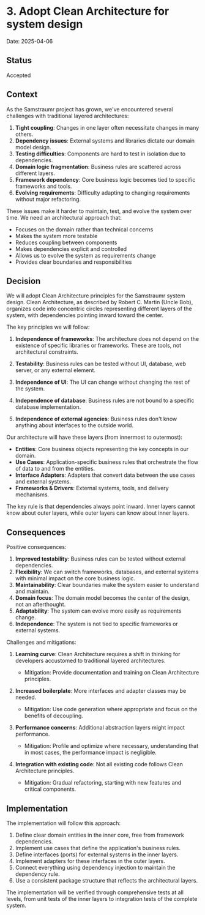 # 3. Adopt Clean Architecture for system design

Date: 2025-04-06

## Status

Accepted

## Context

As the Samstraumr project has grown, we've encountered several challenges with traditional layered architectures:

1. **Tight coupling**: Changes in one layer often necessitate changes in many others.
2. **Dependency issues**: External systems and libraries dictate our domain model design.
3. **Testing difficulties**: Components are hard to test in isolation due to dependencies.
4. **Domain logic fragmentation**: Business rules are scattered across different layers.
5. **Framework dependency**: Core business logic becomes tied to specific frameworks and tools.
6. **Evolving requirements**: Difficulty adapting to changing requirements without major refactoring.

These issues make it harder to maintain, test, and evolve the system over time. We need an architectural approach that:

- Focuses on the domain rather than technical concerns
- Makes the system more testable
- Reduces coupling between components
- Makes dependencies explicit and controlled
- Allows us to evolve the system as requirements change
- Provides clear boundaries and responsibilities

## Decision

We will adopt Clean Architecture principles for the Samstraumr system design. Clean Architecture, as described by Robert C. Martin (Uncle Bob), organizes code into concentric circles representing different layers of the system, with dependencies pointing inward toward the center.

The key principles we will follow:

1. **Independence of frameworks**: The architecture does not depend on the existence of specific libraries or frameworks. These are tools, not architectural constraints.

2. **Testability**: Business rules can be tested without UI, database, web server, or any external element.

3. **Independence of UI**: The UI can change without changing the rest of the system.

4. **Independence of database**: Business rules are not bound to a specific database implementation.

5. **Independence of external agencies**: Business rules don't know anything about interfaces to the outside world.

Our architecture will have these layers (from innermost to outermost):

- **Entities**: Core business objects representing the key concepts in our domain.
- **Use Cases**: Application-specific business rules that orchestrate the flow of data to and from the entities.
- **Interface Adapters**: Adapters that convert data between the use cases and external systems.
- **Frameworks & Drivers**: External systems, tools, and delivery mechanisms.

The key rule is that dependencies always point inward. Inner layers cannot know about outer layers, while outer layers can know about inner layers.

## Consequences

Positive consequences:

1. **Improved testability**: Business rules can be tested without external dependencies.
2. **Flexibility**: We can switch frameworks, databases, and external systems with minimal impact on the core business logic.
3. **Maintainability**: Clear boundaries make the system easier to understand and maintain.
4. **Domain focus**: The domain model becomes the center of the design, not an afterthought.
5. **Adaptability**: The system can evolve more easily as requirements change.
6. **Independence**: The system is not tied to specific frameworks or external systems.

Challenges and mitigations:

1. **Learning curve**: Clean Architecture requires a shift in thinking for developers accustomed to traditional layered architectures.
   - Mitigation: Provide documentation and training on Clean Architecture principles.

2. **Increased boilerplate**: More interfaces and adapter classes may be needed.
   - Mitigation: Use code generation where appropriate and focus on the benefits of decoupling.

3. **Performance concerns**: Additional abstraction layers might impact performance.
   - Mitigation: Profile and optimize where necessary, understanding that in most cases, the performance impact is negligible.

4. **Integration with existing code**: Not all existing code follows Clean Architecture principles.
   - Mitigation: Gradual refactoring, starting with new features and critical components.

## Implementation

The implementation will follow this approach:

1. Define clear domain entities in the inner core, free from framework dependencies.
2. Implement use cases that define the application's business rules.
3. Define interfaces (ports) for external systems in the inner layers.
4. Implement adapters for these interfaces in the outer layers.
5. Connect everything using dependency injection to maintain the dependency rule.
6. Use a consistent package structure that reflects the architectural layers.

The implementation will be verified through comprehensive tests at all levels, from unit tests of the inner layers to integration tests of the complete system.

